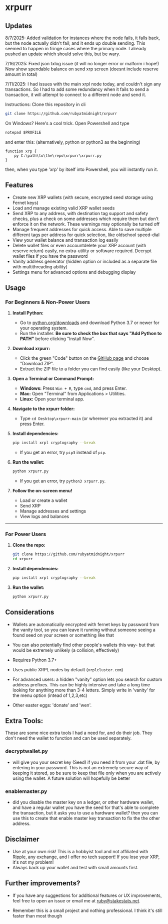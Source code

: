 # xrpurr

## Updates

8/7/2025: 
Added validation for instances where the node fails, it falls back, but the node actually didn't fail; and it ends up double sending. This seemed to happen in fringe cases where the primary node. I already pushed an update which should solve this, but be wary.

7/16/2025:
Fixed json txlog issue (it will no longer error or malform i hope!)
Now show spendable balance on send xrp screen (doesnt include reserve amount in total)


7/11/2025:
I had issues with the main xrpl node today, and couldn't sign any transactions. So I had to add some redundancy when it fails to send a transaction, it will attempt to connect to a different node and send it. 

Instructions:
Clone this repository in cli
```bash
git clone https://github.com/rubyatmidnight/xrpurr
```

On Windows? Here's a cool trick. Open Powershell and type 
```ps
notepad $PROFILE
```

and enter this: (alternatively, python or python3 as the beginning)
```
function xrp {
	py C:\path\to\the\repo\xrpurr\xrpurr.py
}	
```

then, when you type 'xrp' by itself into Powershell, you will instantly run it. 
## Features

- Create new XRP wallets (with secure, encrypted seed storage using Fernet keys)
- Load and manage existing valid XRP wallet seeds
- Send XRP to any address, with destination tag support and safety checks, plus a check on some addresses which require them but don't enforce it on the network. These warnings may optionally be turned off
- Manage frequent addresses for quick access. Able to save multiple different tags per address for quick selection, like oldschool speed-dial
- View your wallet balance and transaction log easily
- Delete wallet files or even accountdelete your XRP account (with reserve return) easily, no extra-utility or software required. Decrypt wallet files if you have the password
- Vanity address generator (hidden option or included as a separate file with multithreading ability)
- Settings menu for advanced options and debugging display



## Usage

### For Beginners & Non-Power Users

1. **Install Python:**
   - Go to [python.org/downloads](https://www.python.org/downloads/) and download Python 3.7 or newer for your operating system.
   - Run the installer. **Be sure to check the box that says "Add Python to PATH"** before clicking "Install Now".

2. **Download xrpurr:**
   - Click the green "Code" button on the [GitHub page](https://github.com/rubyatmidnight/xrpurr) and choose "Download ZIP".
   - Extract the ZIP file to a folder you can find easily (like your Desktop).

3. **Open a Terminal or Command Prompt:**
   - **Windows:** Press `Win + R`, type `cmd`, and press Enter.
   - **Mac:** Open "Terminal" from Applications > Utilities.
   - **Linux:** Open your terminal app.

4. **Navigate to the xrpurr folder:**
   - Type `cd Desktop\xrpurr-main` (or wherever you extracted it) and press Enter.

5. **Install dependencies:**
   ```bash
   pip install xrpl cryptography --break
   ```
   - If you get an error, try `pip3` instead of `pip`.

6. **Run the wallet:**
   ```bash
   python xrpurr.py
   ```
   - If you get an error, try `python3 xrpurr.py`.

7. **Follow the on-screen menu!**  
   - Load or create a wallet  
   - Send XRP  
   - Manage addresses and settings  
   - View logs and balances

---

### For Power Users

1. **Clone the repo:**
   ```bash
   git clone https://github.com/rubyatmidnight/xrpurr
   cd xrpurr
   ```

2. **Install dependencies:**
   ```bash
   pip install xrpl cryptography --break
   ```

3. **Run the wallet:**
   ```bash
   python xrpurr.py
   ```

## Considerations

- Wallets are automatically encrypted with fernet keys by password from the vanity tool, so you can leave it running without someone seeing a found seed on your screen or something like that
- You can also potentially find other people's wallets this way- but that would be extremely unlikely (a collision, effectively)

- Requires Python 3.7+

- Uses public XRPL nodes by default (`xrplcluster.com`)

- For advanced users: a hidden "vanity" option lets you search for custom address prefixes. This can be highly intensive and take a long time looking for anything more than 3-4 letters. Simply write in 'vanity' for the menu option (intead of 1,2,3,etc)

- Other easter eggs: 'donate' and 'wen'. 

## Extra Tools:

These are some nice extra tools I had a need for, and do their job. They don't need the wallet to function and can be used separately. 

### decryptwallet.py 
- will give you your secret key (Seed) if you need it from your .dat file, by entering in your password. This is not an extremely secure way of keeping it stored, so be sure to keep that file only when you are actively using the wallet. A future solution will hopefully be better

### enablemaster.py
- did you disable the master key on a ledger, or other hardware wallet, and have a regular wallet you have the seed for that's able to complete the transaction, but it asks you to use a hardware wallet? then you can use this to create that enable master key transaction to fix the the other address. 


## Disclaimer

- Use at your own risk! This is a hobbyist tool and not affiliated with Ripple, any exchange, and I offer no tech support! If you lose your XRP, it's not my problem!
- Always back up your wallet and test with small amounts first.


## Further improvements?

- If you have any suggestions for additional features or UX improvements, feel free to open an issue or email me at <ruby@stakestats.net>.

- Remember this is a small project and nothing professional. I think it's still faster than most though
